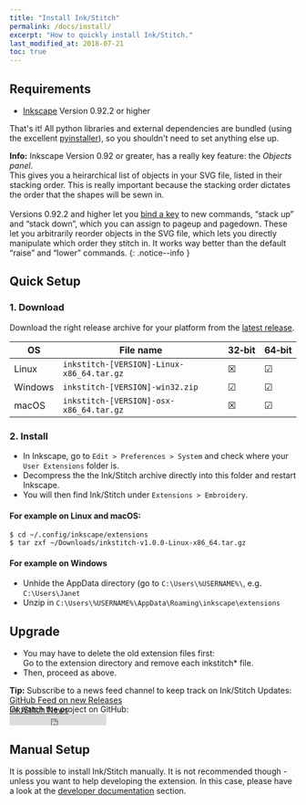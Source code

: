 ```yaml
---
title: "Install Ink/Stitch"
permalink: /docs/install/
excerpt: "How to quickly install Ink/Stitch."
last_modified_at: 2018-07-21
toc: true
---
```


## Requirements

* [Inkscape](https://inkscape.org/) Version 0.92.2 or higher

That's it!  All python libraries and external dependencies are bundled (using the excellent [pyinstaller](http://www.pyinstaller.org)), so you shouldn't need to set anything else up.

**Info:** Inkscape Version 0.92 or greater, has a really key feature: the *Objects panel*.<br>
This gives you a heirarchical list of objects in your SVG file, listed in their stacking order. This is really important because the stacking order dictates the order that the shapes will be sewn in.<br><br>
Versions 0.92.2 and higher let you [bind a key](/docs/customize/#shortcut-keys) to new commands, “stack up” and “stack down”, which you can assign to pageup and pagedown. These let you arbitrarily reorder objects in the SVG file, which lets you directly manipulate which order they stitch in. It works way better than the default “raise” and “lower” commands.
{: .notice--info }

## Quick Setup

### 1. Download
Download the right release archive for your platform from the [latest release](https://github.com/inkstitch/inkstitch/releases/latest).

OS|File name|32&#8209;bit|64&#8209;bit
---|---|---|---
Linux|`inkstitch-[VERSION]-Linux-x86_64.tar.gz`|☒|☑
Windows|`inkstitch-[VERSION]-win32.zip`|☑|☑
macOS|`inkstitch-[VERSION]-osx-x86_64.tar.gz`|☒|☑

### 2. Install
 * In Inkscape, go to `Edit > Preferences > System` and check where your `User Extensions` folder is.
 * Decompress the the Ink/Stitch archive directly into this folder and restart Inkscape.
 * You will then find Ink/Stitch under `Extensions > Embroidery`.

#### For example on Linux and macOS:

```
$ cd ~/.config/inkscape/extensions
$ tar zxf ~/Downloads/inkstitch-v1.0.0-Linux-x86_64.tar.gz
```

#### For example on Windows

* Unhide the AppData directory (go to `C:\Users\%USERNAME%\`, e.g. `C:\Users\Janet`
* Unzip in `C:\Users\%USERNAME%\AppData\Roaming\inkscape\extensions`

## Upgrade

 * You may have to delete the old extension files first:<br>
   Go to the extension directory and remove each inkstitch* file.
 * Then, proceed as above.

**Tip:** Subscribe to a news feed channel to keep track on Ink/Stitch Updates:<br>
 <i class="fas fa-fw fa-rss-square" aria-hidden="true" style="color: #ffb400;"></i> [GitHub Feed on new Releases](https://github.com/inkstitch/inkstitch/releases.atom)<br>
 <i class="fas fa-fw fa-rss-square" aria-hidden="true" style="color: #ffb400;"></i> [Ink/Stitch News](/feed.xml)<br>
{: .notice--info }

<p class="notice--info" style="margin-top: -3.5em !important;">Or watch the project on GitHub:<br><iframe style="display: inline-block;" src="https://ghbtns.com/github-btn.html?user=lexelby&repo=inkstitch&type=watch&count=true&v=2" frameborder="0" scrolling="0" width="170px" height="20px"></iframe></p>

## Manual Setup

It is possible to install Ink/Stitch manually. It is not recommended though - unless you want to help developing the extension.
In this case, please have a look at the [developer documentation](/developers/inkstitch/manual-setup/) section.

